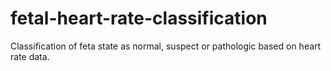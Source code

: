 # fetal-heart-rate-classification
Classification of feta state as normal, suspect or pathologic based on heart rate data.
